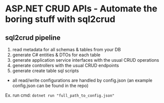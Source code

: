 # ASP.NET CRUD APIs - Automate the boring stuff with sql2crud

## sql2crud pipeline
1. read metadata for all schemas & tables from your DB 
2. generate C# entities & DTOs for each table
3. generate application service interfaces with the usual CRUD operations
4. generate controllers with the usual CRUD endpoints
5. generate create table sql scripts

* all read/write configurations are handled by config.json (an example config.json can be found in the repo)

Ex. run cmd: `dotnet run "full_path_to_config.json"`
